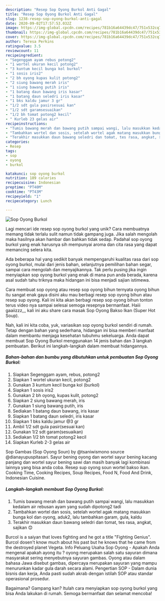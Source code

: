 ```yaml
---
description: "Resep Sop Oyong Burkol Anti Gagal"
title: "Resep Sop Oyong Burkol Anti Gagal"
slug: 1238-resep-sop-oyong-burkol-anti-gagal
date: 2020-09-02T17:57:53.032Z
image: https://img-global.cpcdn.com/recipes/781b16a64439dc47/751x532cq70/sop-oyong-burkol-foto-resep-utama.jpg
thumbnail: https://img-global.cpcdn.com/recipes/781b16a64439dc47/751x532cq70/sop-oyong-burkol-foto-resep-utama.jpg
cover: https://img-global.cpcdn.com/recipes/781b16a64439dc47/751x532cq70/sop-oyong-burkol-foto-resep-utama.jpg
author: Teresa Perkins
ratingvalue: 3.5
reviewcount: 11
recipeingredient:
- "Segenggam ayam rebus potong2"
- "1 wortel ukuran kecil potong2"
- "3 kuntum kecil bunga kol burkol"
- "1 sosis iris2"
- "2 bh oyong kupas kulit potong2"
- "2 siung bawang merah iris"
- "1 siung bawang putih iris"
- "1 batang daun bawang iris kasar"
- "1 batang daun seledri iris kasar"
- "1 bks kaldu jamur 3 gr"
- "1/2 sdt gula pasirsesuai kan"
- "1/2 sdt garamsesuaikan"
- "1/2 bh tomat potong2 kecil"
- " Kurleb 23 gelas air"
recipeinstructions:
- "Tumis bawang merah dan bawang putih sampai wangi, lalu masukkan kedalam air rebusan ayam yang sudah dipotong2 tadi"
- "Tambahkan wortel dan sosis, setelah wortel agak matang masukkan bunga kol dan oyong, aduk2, lalu tambahkan garam, gula, kaldu"
- "Terakhir masukkan daun bawang seledri dan tomat, tes rasa, angkat, sajikan 😊"
categories:
- Resep
tags:
- sop
- oyong
- burkol

katakunci: sop oyong burkol 
nutrition: 189 calories
recipecuisine: Indonesian
preptime: "PT40M"
cooktime: "PT43M"
recipeyield: "1"
recipecategory: Lunch

---
```



![Sop Oyong Burkol](https://img-global.cpcdn.com/recipes/781b16a64439dc47/751x532cq70/sop-oyong-burkol-foto-resep-utama.jpg)

Lagi mencari ide resep sop oyong burkol yang unik? Cara membuatnya memang tidak terlalu sulit namun tidak gampang juga. Jika salah mengolah maka hasilnya akan hambar dan bahkan tidak sedap. Padahal sop oyong burkol yang enak harusnya sih mempunyai aroma dan cita rasa yang dapat memancing selera kita.

Ada beberapa hal yang sedikit banyak mempengaruhi kualitas rasa dari sop oyong burkol, mulai dari jenis bahan, selanjutnya pemilihan bahan segar, sampai cara mengolah dan menyajikannya. Tak perlu pusing jika ingin menyiapkan sop oyong burkol yang enak di mana pun anda berada, karena asal sudah tahu triknya maka hidangan ini bisa menjadi sajian istimewa.

Cara membuat sop oyong atau resep sop oyong bihun ternyata oyong bihun itu sangat enak gaya disini aku mau berbagi resep sop oyong bihun atau resep sup oyong. Kali ini kita akan berbagi resep sop oyong bihun tonton terus video nya sampai selesai semoga resepnya bermanfaat. Haiii gaaiizzz,,, kali ini aku share cara masak Sop Oyong Bakso Ikan (Super Hot Soup).


Nah, kali ini kita coba, yuk, variasikan sop oyong burkol sendiri di rumah. Tetap dengan bahan yang sederhana, hidangan ini bisa memberi manfaat dalam membantu menjaga kesehatan tubuhmu sekeluarga. Anda dapat membuat Sop Oyong Burkol menggunakan 14 jenis bahan dan 3 langkah pembuatan. Berikut ini langkah-langkah dalam membuat hidangannya.

<!--inarticleads1-->

##### Bahan-bahan dan bumbu yang dibutuhkan untuk pembuatan Sop Oyong Burkol:

1. Siapkan Segenggam ayam, rebus, potong2
1. Siapkan 1 wortel ukuran kecil, potong2
1. Gunakan 3 kuntum kecil bunga kol (burkol)
1. Siapkan 1 sosis iris2
1. Gunakan 2 bh oyong, kupas kulit, potong2
1. Siapkan 2 siung bawang merah, iris
1. Gunakan 1 siung bawang putih, iris
1. Sediakan 1 batang daun bawang, iris kasar
1. Siapkan 1 batang daun seledri, iris kasar
1. Siapkan 1 bks kaldu jamur @3 gr
1. Ambil 1/2 sdt gula pasir(sesuai kan)
1. Gunakan 1/2 sdt garam(sesuaikan)
1. Sediakan 1/2 bh tomat potong2 kecil
1. Siapkan  Kurleb 2-3 gelas air


Sop Gambas (Sop Oyong Soun) by @tsaniwismono source @dianayupuspitasari. Sayur bening oyong dan wortel sayur bening kacang panjang dan wortel sayur bening sawi dan masih banyak lagi kombinasi lainnya yang bisa anda coba. Resep sup oyong soun wortel bakso ikan. Cooking Time, Cooking Recipes, Soup Recipes, Food N, Food And Drink, Indonesian Cuisine. 

<!--inarticleads2-->

##### Langkah-langkah membuat Sop Oyong Burkol:

1. Tumis bawang merah dan bawang putih sampai wangi, lalu masukkan kedalam air rebusan ayam yang sudah dipotong2 tadi
1. Tambahkan wortel dan sosis, setelah wortel agak matang masukkan bunga kol dan oyong, aduk2, lalu tambahkan garam, gula, kaldu
1. Terakhir masukkan daun bawang seledri dan tomat, tes rasa, angkat, sajikan 😊


Burcol is a saiyan that loves fighting and he got a title &#34;Fighting Genius&#34;. Burcol dosen&#39;t know much about his past but he knows that he came from the destroyed planet Vegeta. Info Peluang Usaha Sop Oyong - Apakah Anda mengenal apakah ayong itu ? oyong merupakan salah satu sayuran dimana masyarakat sering menyebutnya sayuran gambas. Oyong atau dalam bahasa Jawa disebut gambas, dipercaya merupakan sayuran yang mampu menurunkan kadar gula darah secara alami. Pengertian SOP - Dalam dunia bisnis dan kerja, Anda pasti sudah akrab dengan istilah SOP atau standar operasional prosedur. 

Bagaimana? Gampang kan? Itulah cara menyiapkan sop oyong burkol yang bisa Anda lakukan di rumah. Semoga bermanfaat dan selamat mencoba!

